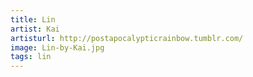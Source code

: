 ```yaml
---
title: Lin
artist: Kai
artisturl: http://postapocalypticrainbow.tumblr.com/
image: Lin-by-Kai.jpg
tags: lin
---
```

